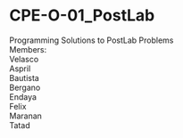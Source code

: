 # CPE-O-01_PostLab
Programming Solutions to PostLab Problems     
Members:   
Velasco   
Aspril   
Bautista  
Bergano   
Endaya   
Felix   
Maranan   
Tatad   
